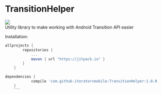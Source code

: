 # TransitionHelper
[![](https://jitpack.io/v/iteratorsmobile/TransitionHelper.svg)](https://jitpack.io/#iteratorsmobile/TransitionHelper)<br>
Utility library to make working with Android Transition API easier

Installation:
```groovy
allprojects {
		repositories {
			...
			maven { url "https://jitpack.io" }
		}
	}

dependencies {
	        compile 'com.github.iteratorsmobile:TransitionHelper:1.0.0'
	}
	```
	
